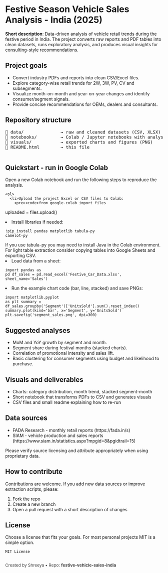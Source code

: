 
<html lang="en">
<head>
  <meta charset="utf-8" />
  <meta name="viewport" content="width=device-width,initial-scale=1" />
 
</head>
<body>

  <h1>Festive Season Vehicle Sales Analysis - India (2025)</h1>
  <p><strong>Short description</strong>: Data-driven analysis of vehicle retail trends during the festive period in India. The project converts raw reports and PDF tables into clean datasets, runs exploratory analysis, and produces visual insights for consulting-style recommendations.</p>

  <div class="section">
    <h2>Project goals</h2>
    <ul>
      <li>Convert industry PDFs and reports into clean CSV/Excel files.</li>
      <li>Explore category-wise retail trends for 2W, 3W, PV, CV and subsegments.</li>
      <li>Visualize month-on-month and year-on-year changes and identify consumer/segment signals.</li>
      <li>Provide concise recommendations for OEMs, dealers and consultants.</li>
    </ul>
  </div>

  <div class="section">
    <h2>Repository structure</h2>
    <pre>
📁 data/              → raw and cleaned datasets (CSV, XLSX)
📁 notebooks/         → Colab / Jupyter notebooks with analysis
📁 visuals/           → exported charts and figures (PNG)
📄 README.html        → this file
    </pre>
  </div>

  <div class="section">
    <h2>Quickstart - run in Google Colab</h2>
    <p>Open a new Colab notebook and run the following steps to reproduce the analysis.</p>

    <ol>
      <li>Upload the project Excel or CSV files to Colab:
        <pre><code>from google.colab import files
uploaded = files.upload()</code></pre>
      </li>
      <li>Install libraries if needed:
        <pre><code>!pip install pandas matplotlib tabula-py camelot-py</code></pre>
        <div class="note">If you use tabula-py you may need to install Java in the Colab environment. For light table extraction consider copying tables into Google Sheets and exporting CSV.</div>
      </li>
      <li>Load data from a sheet:
        <pre><code>import pandas as pd
df_sales = pd.read_excel('Festive_Car_Data.xlsx', sheet_name='Sales')</code></pre>
      </li>
      <li>Run the example chart code (bar, line, stacked) and save PNGs:
        <pre><code>import matplotlib.pyplot as plt
summary = df_sales.groupby('Segment')['UnitsSold'].sum().reset_index()
summary.plot(kind='bar', x='Segment', y='UnitsSold')
plt.savefig('segment_sales.png', dpi=300)</code></pre>
      </li>
    </ol>
  </div>



  <div class="section">
    <h2>Suggested analyses</h2>
    <ul>
      <li>MoM and YoY growth by segment and month.</li>
      <li>Segment share during festival months (stacked charts).</li>
      <li>Correlation of promotional intensity and sales lift.</li>
      <li>Basic clustering for consumer segments using budget and likelihood to purchase.</li>
    </ul>
  </div>

  <div class="section">
    <h2>Visuals and deliverables</h2>
    <ul>
      <li>Charts: category distribution, month trend, stacked segment-month</li>
      <li>Short notebook that transforms PDFs to CSV and generates visuals</li>
      <li>CSV files and small readme explaining how to re-run</li>
    </ul>
  </div>

  <div class="section">
    <h2>Data sources</h2>
    <ul>
      <li>FADA Research - monthly retail reports (https://fada.in/s)</li>
      <li>SIAM - vehicle production and sales reports (https://www.siam.in/statistics.aspx?mpgid=8&pgidtrail=15)</li>
    </ul>
    <p class="note">Please verify source licensing and attribute appropriately when using proprietary data.</p>
  </div>

  <div class="section">
    <h2>How to contribute</h2>
    <p>Contributions are welcome. If you add new data sources or improve extraction scripts, please:</p>
    <ol>
      <li>Fork the repo</li>
      <li>Create a new branch</li>
      <li>Open a pull request with a short description of changes</li>
    </ol>
  </div>

  <div class="section">
    <h2>License</h2>
    <p>Choose a license that fits your goals. For most personal projects MIT is a simple option.</p>
    <pre><code>MIT License</code></pre>
  </div>

  <footer style="margin-top:28px; font-size:0.95em; color:#444;">
    <p>Created by Shreeya • Repo: <strong>festive-vehicle-sales-india</strong></p>
  </footer>

</body>
</html>

